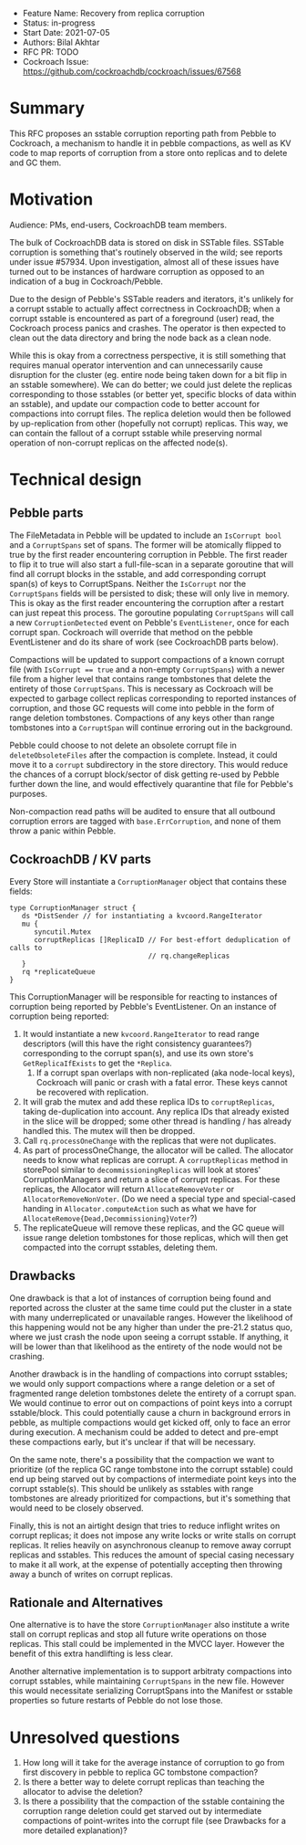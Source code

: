 - Feature Name: Recovery from replica corruption
- Status: in-progress
- Start Date: 2021-07-05
- Authors: Bilal Akhtar
- RFC PR: TODO
- Cockroach Issue: https://github.com/cockroachdb/cockroach/issues/67568

# Summary

This RFC proposes an sstable corruption reporting path from Pebble to Cockroach,
a mechanism to handle it in pebble compactions, as well as KV code to map
reports of corruption from a store onto replicas and to delete and GC them. 

# Motivation

Audience: PMs, end-users, CockroachDB team members.

The bulk of CockroachDB data is stored on disk in SSTable files. SSTable
corruption is something that's routinely observed in the wild; see reports under
issue #57934. Upon investigation, almost all of these issues have turned out
to be instances of hardware corruption as opposed to an indication of a bug
in Cockroach/Pebble.

Due to the design of Pebble's SSTable readers and iterators, it's
unlikely for a corrupt sstable to actually affect correctness in CockroachDB;
when a corrupt sstable is encountered as part of a foreground (user) read,
the Cockroach process panics and crashes. The operator is then expected to
clean out the data directory and bring the node back as a clean node.

While this is okay from a correctness perspective, it is still something that
requires manual operator intervention and can unnecessarily cause
disruption for the cluster (eg. entire node being taken down for a bit flip
in an sstable somewhere). We can do better; we could just delete the replicas
corresponding to those sstables (or better yet, specific blocks of data within
an sstable), and update our compaction code to better account for
compactions into corrupt files. The replica deletion would then be followed by
up-replication from other (hopefully not corrupt) replicas. This way, we can
contain the fallout of a corrupt sstable while preserving normal operation of
non-corrupt replicas on the affected node(s).

# Technical design

## Pebble parts

The FileMetadata in Pebble will be updated to include an `IsCorrupt bool` and a
`CorruptSpans` set of spans. The former will be atomically flipped to true
by the first reader encountering corruption in Pebble. The first reader to
flip it to true will also start a full-file-scan in a separate goroutine that
will find all corrupt blocks in the sstable, and add corresponding corrupt
span(s) of keys to CorruptSpans. Neither the `IsCorrupt` nor the `CorruptSpans`
fields will be persisted to disk; these will only live in memory. This is okay
as the first reader encountering the corruption after a restart can just repeat
this process. The goroutine populating `CorruptSpans` will call a new
`CorruptionDetected` event on Pebble's `EventListener`, once for each corrupt
span. Cockroach will override that method on the pebble EventListener and
do its share of work (see CockroachDB parts below).

Compactions will be updated to support compactions of a known corrupt file (with
`IsCorrupt == true` and a non-empty `CorruptSpans`) with a newer file from a
higher level that contains range tombstones that delete the entirety of those
`CorruptSpans`. This is necessary as Cockroach will be expected to garbage
collect replicas corresponding to reported instances of corruption, and those
GC requests will come into pebble in the form of range deletion tombstones.
Compactions of any keys other than range tombstones into a `CorruptSpan` will
continue erroring out in the background.

Pebble could choose to not delete an obsolete corrupt file in
`deleteObsoleteFiles` after the compaction is complete. Instead, it could move
it to a `corrupt` subdirectory in the store directory. This would reduce the
chances of a corrupt block/sector of disk getting re-used by Pebble further
down the line, and would effectively quarantine that file for Pebble's purposes.

Non-compaction read paths will be audited to ensure that all outbound corruption
errors are tagged with `base.ErrCorruption`, and none of them throw a panic
within Pebble.

## CockroachDB / KV parts

Every Store will instantiate a `CorruptionManager` object that contains these
fields:

```
type CorruptionManager struct {
   ds *DistSender // for instantiating a kvcoord.RangeIterator
   mu {
      syncutil.Mutex
      corruptReplicas []ReplicaID // For best-effort deduplication of calls to
                                  // rq.changeReplicas
   }
   rq *replicateQueue
}
```

This CorruptionManager will be responsible for reacting to instances of
corruption being reported by Pebble's EventListener. On an instance of corruption
being reported:

1) It would instantiate a new `kvcoord.RangeIterator` to read range descriptors
   (will this have the right consistency guarantees?) corresponding to the
   corrupt span(s), and use its own store's `GetReplicaIfExists` to get the
   `*Replica`.
   1) If a corrupt span overlaps with non-replicated (aka node-local keys),
      Cockroach will panic or crash with a fatal error. These keys cannot be
      recovered with replication.
2) It will grab the mutex and add these replica IDs to `corruptReplicas`, taking
   de-duplication into account. Any replica IDs that already existed in the
   slice will be dropped; some other thread is handling / has already
   handled this. The mutex will then be dropped.
3) Call `rq.processOneChange` with the replicas that were not duplicates. 
4) As part of processOneChange, the allocator will be called. The allocator
   needs to know what replicas are corrupt. A `corruptReplicas` method in
   storePool similar to `decommissioningReplicas` will look at stores'
   CorruptionManagers and return a slice of corrupt replicas. For these
   replicas, the Allocator will return `AllocateRemoveVoter` or
   `AllocatorRemoveNonVoter`. (Do we need a special type and special-cased
   handing in `Allocator.computeAction` such as what we have for
   `AllocateRemove{Dead,Decommissioning}Voter`?)
5) The replicateQueue will remove these replicas, and the GC queue will issue
   range deletion tombstones for those replicas, which will then get compacted
   into the corrupt sstables, deleting them.

## Drawbacks

One drawback is that a lot of instances of corruption being found and reported
across the cluster at the same time could put the cluster in a state
with many underreplicated or unavailable ranges. However the likelihood of this
happening would not be any higher than under the pre-21.2 status quo, where
we just crash the node upon seeing a corrupt sstable. If anything, it will be
lower than that likelihood as the entirety of the node would not be crashing.

Another drawback is in the handling of compactions into corrupt sstables; we
would only support compactions where a range deletion or a set of fragmented
range deletion tombstones delete the entirety of a corrupt span. We would
continue to error out on compactions of point keys into a corrupt sstable/block.
This could potentially cause a churn in background errors in pebble, as multiple
compactions would get kicked off, only to face an error during execution. A
mechanism could be added to detect and pre-empt these compactions early, but
it's unclear if that will be necessary.

On the same note, there's a possibility that the compaction we want to
prioritize (of the replica GC range tombstone into the corrupt sstable) could
end up being starved out by compactions of intermediate point keys into the
corrupt sstable(s). This should be unlikely as sstables with range tombstones
are already prioritized for compactions, but it's something that would need
to be closely observed.

Finally, this is not an airtight design that tries to reduce inflight writes on
corrupt replicas; it does not impose any write locks or write
stalls on corrupt replicas. It relies heavily on asynchronous cleanup to remove
away corrupt replicas and sstables. This reduces the amount of special casing
necessary to make it all work, at the expense of potentially accepting then
throwing away a bunch of writes on corrupt replicas.

## Rationale and Alternatives

One alternative is to have the store `CorruptionManager` also institute a
write stall on corrupt replicas and stop all future write operations on those
replicas. This stall could be implemented in the MVCC layer. However the
benefit of this extra handlifting is less clear.

Another alternative implementation is to support arbitraty compactions into
corrupt sstables, while maintaining `CorruptSpans` in the new file. However
this would necessitate serializing CorruptSpans into the Manifest or sstable
properties so future restarts of Pebble do not lose those.

# Unresolved questions

1) How long will it take for the average instance of corruption to go from
   first discovery in pebble to replica GC tombstone compaction?
2) Is there a better way to delete corrupt replicas than teaching the allocator
   to advise the deletion?
3) Is there a possibility that the compaction of the sstable containing
   the corruption range deletion could get starved out by intermediate
   compactions of point-writes into the corrupt file (see Drawbacks for a more
   detailed explanation)?

